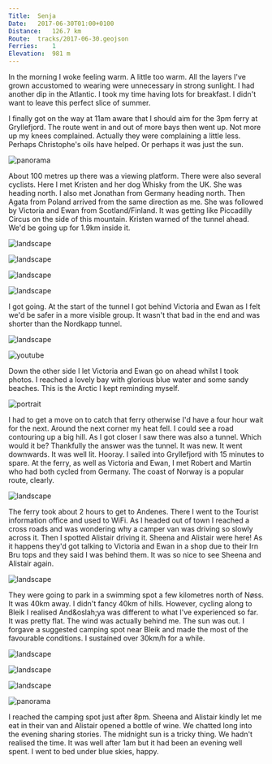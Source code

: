 ```yaml
---
Title:	Senja
Date:	2017-06-30T01:00+0100
Distance:	126.7 km
Route:	tracks/2017-06-30.geojson
Ferries:	1
Elevation:	981 m
---
```


In the morning I woke feeling warm. A little too warm. All the layers I've grown accustomed to wearing were unnecessary in strong sunlight. I had another dip in the Atlantic. I took my time having lots for breakfast.  I didn't want to leave this perfect slice of summer.

I finally got on the way at 11am aware that I should aim for the 3pm ferry at Gryllefjord. The route went in and out of more bays then went up. Not more up my knees complained. Actually they were complaining a little less. Perhaps Christophe's oils have helped. Or perhaps it was just the sun.

![panorama](https://pbs.twimg.com/media/DDkioG2XkAAHOrt?format=jpg "Senja")

About 100 metres up there was a viewing platform. There were also several cyclists. Here I met Kristen and her dog Whisky from the UK. She was heading north. I also met Jonathan from Germany heading north. Then Agata from Poland arrived from the same direction as me. She was followed by Victoria and Ewan from Scotland/Finland. It was getting like Piccadilly Circus on the side of this mountain. Kristen warned of the tunnel ahead. We'd be going up for 1.9km inside it.

![landscape](https://pbs.twimg.com/media/DDkjMUsXYAAyybd?format=jpg "Jonathan") 

![landscape](https://pbs.twimg.com/media/DDkjfumXcAE4Uwq?format=jpg "Kristen and Whisky") 

![landscape](https://pbs.twimg.com/media/DDk7rFrW0AANdUB?format=jpg "Agata")

![landscape](https://pbs.twimg.com/media/DDk7_IHXYAAOl05?format=jpg "Ewan and Victoria")

I got going. At the start of the tunnel I got behind Victoria and Ewan as I felt we'd be safer in a more visible group. It wasn't that bad in the end and was shorter than the Nordkapp tunnel.

![landscape](https://pbs.twimg.com/media/DDk8UZkXYAAnJ1M?format=jpg "heading up") 

![youtube](https://youtu.be/RbHnpKyX8i0 "Through the tunnel")

Down the other side I let Victoria and Ewan go on ahead whilst I took photos. I reached a lovely bay with glorious blue water and some sandy beaches. This is the Arctic I kept reminding myself.

![portrait](https://pbs.twimg.com/media/DDk9jYjXgAM-YIN?format=jpg "Flowers")

I had to get a move on to catch that ferry otherwise I'd have a four hour wait for the next. Around the next corner my heat fell. I could see a road contouring up a big hill. As I got closer I saw there was also a tunnel. Which would it be? Thankfully the answer was the tunnel. It was new. It went downwards. It was well lit. Hooray. I sailed into Gryllefjord with 15 minutes to spare. At the ferry, as well as Victoria and Ewan, I met Robert and Martin who had both cycled from Germany. The coast of Norway is a popular route, clearly. 

![landscape](https://pbs.twimg.com/media/DDk-bF0XoAAamKB?format=jpg "Looking back at Senja from the ferry")

The ferry took about 2 hours to get to Andenes. There I went to the Tourist information office and used to WiFi. As I headed out of town I reached a cross roads and was wondering why a camper van was driving so slowly across it. Then I spotted Alistair driving it. Sheena and Alistair were here! As it happens they'd got talking to Victoria and Ewan in a shop due to their Irn Bru tops and they said I was behind them. It was so nice to see Sheena and Alistair again.

![landscape](https://pbs.twimg.com/media/DDohj13XsAERzok?format=jpg "Sheena and Alistair in Andenes")

They were going to park in a swimming spot a few kilometres north of N&oslash;ss. It was 40km away. I didn't fancy 40km of hills. However, cycling along to Bleik I realised And&oslah;ya was different to what I've experienced so far. It was pretty flat. The wind was actually behind me. The sun was out. I forgave a suggested camping spot near Bleik and made the most of the favourable conditions. I sustained over 30km/h for a while.

![landscape](https://pbs.twimg.com/media/DDoiRpXWAAEOv53?format=jpg "Not bleak in Bleik")

![landscape](https://pbs.twimg.com/media/DDojkTFXkAA8oCB?format=jpg "flat roads") 

![landscape](https://pbs.twimg.com/media/DDoj7xmXcAAvW8j?format=jpg "And&oslash;ya")

![panorama](https://pbs.twimg.com/media/DDok1xXXoAAr3la?format=jpg "Near N&oslash;ss")

I reached the camping spot just after 8pm. Sheena and Alistair kindly let me eat in their van and Alistair opened a bottle of wine. We chatted long into the evening sharing stories. The midnight sun is a tricky thing. We hadn't realised the time. It was well after 1am but it had been an evening well spent. I went to bed under blue skies, happy.
